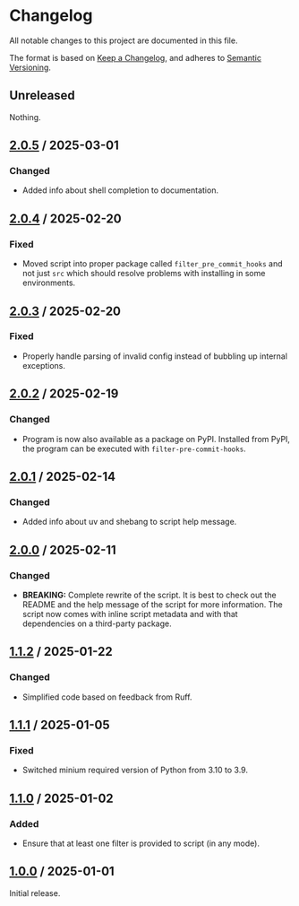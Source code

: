 # Changelog

All notable changes to this project are documented in this file.

The format is based on [Keep a Changelog](https://keepachangelog.com/en/1.1.0),
and adheres to [Semantic Versioning](https://semver.org/spec/v2.0.0).

## Unreleased

Nothing.

## [2.0.5](https://github.com/trallnag/filter-pre-commit-hooks/compare/v2.0.4...v2.0.5) / 2025-03-01

### Changed

- Added info about shell completion to documentation.

## [2.0.4](https://github.com/trallnag/filter-pre-commit-hooks/compare/v2.0.3...v2.0.4) / 2025-02-20

### Fixed

- Moved script into proper package called `filter_pre_commit_hooks` and not just
  `src` which should resolve problems with installing in some environments.

## [2.0.3](https://github.com/trallnag/filter-pre-commit-hooks/compare/v2.0.2...v2.0.3) / 2025-02-20

### Fixed

- Properly handle parsing of invalid config instead of bubbling up internal
  exceptions.

## [2.0.2](https://github.com/trallnag/filter-pre-commit-hooks/compare/v2.0.1...v2.0.2) / 2025-02-19

### Changed

- Program is now also available as a package on PyPI. Installed from PyPI, the
  program can be executed with `filter-pre-commit-hooks`.

## [2.0.1](https://github.com/trallnag/filter-pre-commit-hooks/compare/v2.0.0...v2.0.1) / 2025-02-14

### Changed

- Added info about uv and shebang to script help message.

## [2.0.0](https://github.com/trallnag/filter-pre-commit-hooks/compare/v1.1.2...v2.0.0) / 2025-02-11

### Changed

- **BREAKING:** Complete rewrite of the script. It is best to check out the
  README and the help message of the script for more information. The script now
  comes with inline script metadata and with that dependencies on a third-party
  package.

## [1.1.2](https://github.com/trallnag/filter-pre-commit-hooks/compare/v1.1.1...v1.1.2) / 2025-01-22

### Changed

- Simplified code based on feedback from Ruff.

## [1.1.1](https://github.com/trallnag/filter-pre-commit-hooks/compare/v1.1.0...v1.1.1) / 2025-01-05

### Fixed

- Switched minium required version of Python from 3.10 to 3.9.

## [1.1.0](https://github.com/trallnag/filter-pre-commit-hooks/compare/v1.0.0...v1.1.0) / 2025-01-02

### Added

- Ensure that at least one filter is provided to script (in any mode).

## [1.0.0](https://github.com/trallnag/filter-pre-commit-hooks/compare/6014a859fec1b8842ea1dc573e096609e61ceecd...v1.0.0) / 2025-01-01

Initial release.
